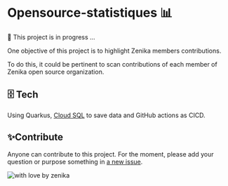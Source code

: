 # Opensource-statistiques 📊

🚧 This project is in progress ... 

One objective of this project is to highlight Zenika members contributions. 

To do this, it could be pertinent to scan contributions of each member of Zenika open source organization. 

## 🗄️ Tech 

Using Quarkus, [Cloud SQL](https://quarkus.io/guides/deploying-to-google-cloud#using-cloud-sql) to save data and GitHub actions as CICD.

## ✨Contribute 

Anyone can contribute to this project. For the moment, please add your question or purpose something in [a new issue](https://github.com/zenika-open-source/opensource-statistics/issues).

![with love by zenika](https://img.shields.io/badge/With%20%E2%9D%A4%EF%B8%8F%20by-Zenika-b51432.svg?link=https://oss.zenika.com)
